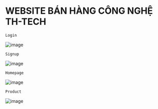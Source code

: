 # WEBSITE BÁN HÀNG CÔNG NGHỆ TH-TECH
```
Login
```
![image](https://user-images.githubusercontent.com/85724290/174537608-91221f4f-f3b0-4b68-8bec-e24eca5fe475.png)  
```
Signup
```
![image](https://user-images.githubusercontent.com/85724290/174537683-7f604c4f-abca-4ddb-970c-39d62c0c0a28.png)  

```
Homepage
```
![image](https://user-images.githubusercontent.com/85724290/174537460-54306a60-5f74-4b93-b5b9-3651d76f565c.png)  

```
Product
```
![image](https://user-images.githubusercontent.com/85724290/174538098-75db9e73-7f8b-4636-b91e-4dcd42755080.png)  
